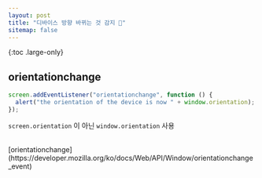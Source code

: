```yaml
---
layout: post
title: "디바이스 방향 바뀌는 것 감지 🔁"
sitemap: false
---
```


{:toc .large-only}

## orientationchange

```js
screen.addEventListener("orientationchange", function () {
  alert("the orientation of the device is now " + window.orientation);
});
```

`screen.orientation` 이 아닌 `window.orientation` 사용

<br/>
[orientationchange](https://developer.mozilla.org/ko/docs/Web/API/Window/orientationchange_event)
